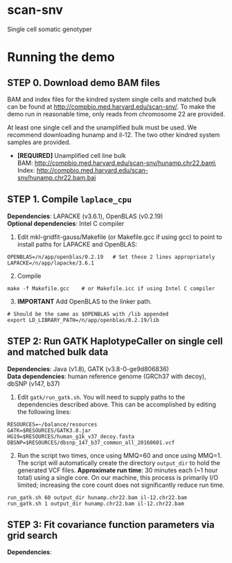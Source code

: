 # scan-snv
Single cell somatic genotyper

# Running the demo

## STEP 0. Download demo BAM files

BAM and index files for the kindred system single cells and matched bulk
can be found at http://compbio.med.harvard.edu/scan-snv/. To make the demo
run in reasonable time, only reads from chromosome 22 are provided.

At least one single cell and the unamplified bulk must be used. We recommend
downloading hunamp and il-12. The two other kindred system samples are
provided.

* **[REQUIRED]** Unamplified cell line bulk\
    BAM: http://compbio.med.harvard.edu/scan-snv/hunamp.chr22.bam\
    Index: http://compbio.med.harvard.edu/scan-snv/hunamp.chr22.bam.bai

## STEP 1. Compile `laplace_cpu`

**Dependencies**: LAPACKE (v3.6.1), OpenBLAS (v0.2.19)\
**Optional dependencies**: Intel C compiler

1. Edit mkl-gridfit-gauss/Makefile (or Makefile.gcc if using gcc) to point to
   install paths for LAPACKE and OpenBLAS:

```
OPENBLAS=/n/app/openblas/0.2.19   # Set these 2 lines appropriately
LAPACKE=/n/app/lapacke/3.6.1
```
2. Compile
```
make -f Makefile.gcc    # or Makefile.icc if using Intel C compiler
```

3. **IMPORTANT** Add OpenBLAS to the linker path.

```
# Should be the same as $OPENBLAS with /lib appended
export LD_LIBRARY_PATH=/n/app/openblas/0.2.19/lib  
```


## STEP 2: Run GATK HaplotypeCaller on single cell and matched bulk data

**Dependencies**: Java (v1.8), GATK (v3.8-0-ge9d806836)\
**Data dependencies**: human reference genome (GRCh37 with decoy), dbSNP (v147, b37)

1. Edit `gatk/run_gatk.sh`. You will need to supply paths to the dependencies
   described above. This can be accomplished by editing the following lines:
```
RESOURCES=~/balance/resources
GATK=$RESOURCES/GATK3.8.jar
HG19=$RESOURCES/human_g1k_v37_decoy.fasta
DBSNP=$RESOURCES/dbsnp_147_b37_common_all_20160601.vcf
```
2. Run the script two times, once using MMQ=60 and once using MMQ=1. The script
   will automatically create the directory `output_dir` to hold the generated
   VCF files. **Approximate run time**: 30 minutes each (~1 hour total) using
   a single core. On our machine, this process is primarily I/O limited;
   increasing the core count does not significantly reduce run time.
```
run_gatk.sh 60 output_dir hunamp.chr22.bam il-12.chr22.bam
run_gatk.sh 1 output_dir hunamp.chr22.bam il-12.chr22.bam
```


## STEP 3: Fit covariance function parameters via grid search
**Dependencies**:
